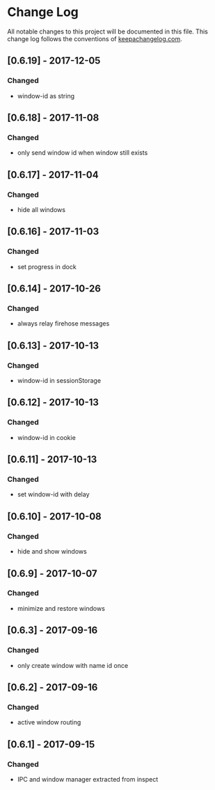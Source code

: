 # Change Log
All notable changes to this project will be documented in this file. This change log follows the conventions of [keepachangelog.com](http://keepachangelog.com/).


## [0.6.19] - 2017-12-05
### Changed
- window-id as string

## [0.6.18] - 2017-11-08
### Changed
- only send window id when window still exists

## [0.6.17] - 2017-11-04
### Changed
- hide all windows

## [0.6.16] - 2017-11-03
### Changed
- set progress in dock

## [0.6.14] - 2017-10-26
### Changed
- always relay firehose messages

## [0.6.13] - 2017-10-13
### Changed
- window-id in sessionStorage

## [0.6.12] - 2017-10-13
### Changed
- window-id in cookie

## [0.6.11] - 2017-10-13
### Changed
- set window-id with delay

## [0.6.10] - 2017-10-08
### Changed
- hide and show windows

## [0.6.9] - 2017-10-07
### Changed
- minimize and restore windows

## [0.6.3] - 2017-09-16
### Changed
- only create window with name id once

## [0.6.2] - 2017-09-16
### Changed
- active window routing

## [0.6.1] - 2017-09-15
### Changed
- IPC and window manager extracted from inspect

